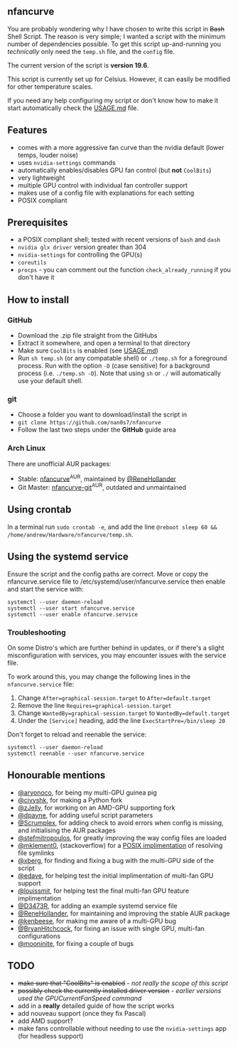 nfancurve
---------
You are probably wondering why I have chosen to write this script in ~~Bash~~ Shell Script. The reason is very simple; I wanted a script with the minimum number of dependencies possible. To get this script up-and-running you _technically_ only need the `temp.sh` file, and the `config` file.

The current version of the script is **version 19.6**.

This script is currently set up for Celsius. However, it can easily be modified for other temperature scales.

If you need any help configuring my script or don't know how to make it start automatically check the [USAGE.md](USAGE.md) file.

## Features
- comes with a more aggressive fan curve than the nvidia default (lower temps, louder noise)
- uses `nvidia-settings` commands
- automatically enables/disables GPU fan control (but **not** `CoolBits`)
- very lightweight
- multiple GPU control with individual fan controller support
- makes use of a config file with explanations for each setting
- POSIX compliant

## Prerequisites
- a POSIX compliant shell; tested with recent versions of `bash` and `dash`
- `nvidia glx driver` version greater than 304
- `nvidia-settings` for controlling the GPU(s)
- `coreutils`
- `procps` - you can comment out the function `check_already_running` if you don't have it

## How to install
### GitHub
- Download the .zip file straight from the GitHubs
- Extract it somewhere, and open a terminal to that directory
- Make sure `CoolBits` is enabled (see [USAGE.md](USAGE.md))
- Run `sh temp.sh` (or any compatable shell) or `./temp.sh` for a foreground process. Run with the option `-D` (case sensitive) for a background process (i.e. `./temp.sh -D`). Note that using `sh` or `./` will automatically use your default shell.

### git
- Choose a folder you want to download/install the script in
- `git clone https://github.com/nan0s7/nfancurve`
- Follow the last two steps under the **GitHub** guide area

### Arch Linux
There are unofficial AUR packages:
- Stable: [nfancurve](https://aur.archlinux.org/packages/nfancurve/)<sup>AUR</sup>, maintained by [@ReneHollander](https://github.com/ReneHollander)
- Git Master: [nfancurve-git](https://aur.archlinux.org/packages/nfancurve-git/)<sup>AUR</sup>, outdated and unmaintained

## Using crontab
In a terminal run `sudo crontab -e`, and add the line `@reboot sleep 60 && /home/andrew/Hardware/nfancurve/temp.sh`.

## Using the systemd service
Ensure the script and the config paths are correct.
Move or copy the nfancurve.service file to /etc/systemd/user/nfancurve.service then enable and start the service with:

    systemctl --user daemon-reload
    systemctl --user start nfancurve.service
    systemctl --user enable nfancurve.service

### Troubleshooting
On some Distro's which are further behind in updates, or if there's a slight misconfiguration with services, you may encounter issues with the service file.

To work around this, you may change the following lines in the `nfancurve.service` file:
1. Change `After=graphical-session.target` to `After=default.target`
2. Remove the line `Requires=graphical-session.target`
3. Change `WantedBy=graphical-session.target` to `WantedBy=default.target`
4. Under the `[Service]` heading, add the line `ExecStartPre=/bin/sleep 20`

Don't forget to reload and reenable the service:

    systemctl --user daemon-reload
    systemctl reenable --user nfancurve.service

## Honourable mentions
- [@aryonoco](https://github.com/aryonoco), for being my multi-GPU guinea pig
- [@civyshk](https://github.com/civyshk), for making a Python fork
- [@zJelly](https://github.com/zJelly), for working on an AMD-GPU supporting fork
- [@dpayne](https://github.com/dpayne), for adding useful script parameters
- [@Scrumplex](https://github.com/Scrumplex), for adding check to avoid errors when config is missing, and initialising the AUR packages
- [@stefmitropoulos](https://github.com/stefmitropoulos), for greatly improving the way config files are loaded
- [@mklement0](https://stackoverflow.com/users/45375/mklement0), (stackoverflow) for a [POSIX implimentation](https://stackoverflow.com/questions/29832037/how-to-get-script-directory-in-posix-sh) of resolving file symlinks
- [@xberg](https://github.com/xberg), for finding and fixing a bug with the multi-GPU side of the script
- [@edave](https://github.com/edave), for helping test the initial implimentation of multi-fan GPU support
- [@louissmit](https://github.com/louissmit), for helping test the final multi-fan GPU feature implimentation
- [@D3473R](https://github.com/D3473R), for adding an example systemd service file
- [@ReneHollander](https://github.com/ReneHollander), for maintaining and improving the stable AUR package
- [@kenbeese](https://github.com/kenbeese), for making me aware of a multi-GPU bug
- [@BryanHitchcock](https://github.com/BryanHitchcock), for fixing an issue with single GPU, multi-fan configurations
- [@mooninite](https://github.com/mooninite), for fixing a couple of bugs

## TODO
- ~~make sure that "CoolBits" is enabled~~ - _not really the scope of this script_
- ~~possibly check the currently installed driver version~~ - _earlier versions used the  GPUCurrentFanSpeed command_
- add in a **really** detailed guide of how the script works
- add nouveau support (once they fix Pascal)
- add AMD support?
- make fans controllable without needing to use the `nvidia-settings` app (for headless support)
